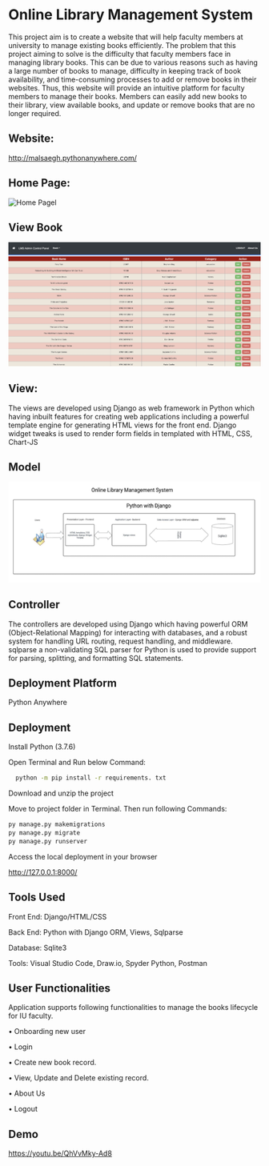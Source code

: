 
# Online Library Management System

This project aim is to create a website that will help faculty members at university to manage existing books efficiently. The problem that this project aiming to solve is the difficulty that faculty members face in managing library books. This can be due to various reasons such as having a large number of books to manage, difficulty in keeping track of book availability, and time-consuming processes to add or remove books in their websites. Thus, this website will provide an intuitive platform for faculty members to manage their books. Members can easily add new books to their library, view available books, and update or remove books that are no longer required. 


## Website: 
http://malsaegh.pythonanywhere.com/
## Home Page: 

![Home Pagel](https://github.com/hyadav3/olms/blob/main/librarymanagement/static/homepage.png)

## View Book

![View Book](https://github.com/hyadav3/olms/blob/main/librarymanagement/static/view%20book.png)

## View: 
The views are developed using Django as web framework in Python which having inbuilt features for creating web applications including a powerful template engine for generating HTML views for the front end. Django widget tweaks is used to render form fields in templated with HTML, CSS, Chart-JS 
## Model

![App Model](https://github.com/hyadav3/olms/blob/main/librarymanagement/static/model.png)


## Controller
The controllers are developed using Django which having powerful ORM (Object-Relational Mapping) for interacting with databases, and a robust system for handling URL routing, request handling, and middleware. sqlparse a non-validating SQL parser for Python is used to provide support for parsing, splitting, and formatting SQL statements.
## Deployment Platform
Python Anywhere
## Deployment

Install Python (3.7.6)

Open Terminal and Run below Command:

```bash
  python -m pip install -r requirements. txt
```

Download and unzip the project

Move to project folder in Terminal. Then run following Commands:

```bash
py manage.py makemigrations
py manage.py migrate
py manage.py runserver
```
Access the local deployment in your browser

http://127.0.0.1:8000/
## Tools Used

Front End: Django/HTML/CSS

Back End: Python with Django ORM, Views, Sqlparse

Database: Sqlite3 

Tools: Visual Studio Code, Draw.io, Spyder Python, Postman 


## User Functionalities
Application supports following functionalities to manage the books lifecycle for IU faculty. 

•	Onboarding new user 

•	Login  

•	Create new book record.       
            
•	View, Update and Delete existing record.  
                
•	About Us  

•	Logout 

## Demo

https://youtu.be/QhVvMky-Ad8

